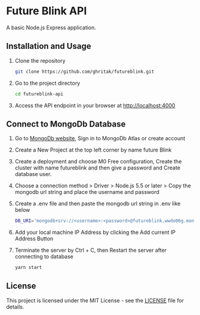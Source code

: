 # Future Blink API

A basic Node.js Express application.

## Installation and Usage

1. Clone the repository

   ```bash
   git clone https://github.com/ghritak/futureblink.git
   ```

2. Go to the project directory

   ```bash
   cd futureblink-api
   ```

3. Access the API endpoint in your browser at [http://localhost:4000](http://localhost:4000)

## Connect to MongoDb Database

1. Go to [MongoDb website](https://www.mongodb.com), Sign in to MongoDb Atlas or create account
2. Create a New Project at the top left corner by name future Blink
3. Create a deployment and choose M0 Free configuration, Create the cluster with name futureblink and then give a password and Create database user.
4. Choose a connection method > Driver > Node.js 5.5 or later > Copy the mongodb url string and place the username and password
5. Create a .env file and then paste the mongodb url string in .env like below

   ```bash
   DB_URI='mongodb+srv://<username>:<password>@futureblink.wwdo06g.mongodb.net/?retryWrites=true&w=majority&appName=futureblink'
   ```

6. Add your local machine IP Address by clicking the Add current IP Address Button
7. Terminate the server by Ctrl + C, then Restart the server after connecting to database

   ```bash
   yarn start
   ```

## License

This project is licensed under the MIT License - see the [LICENSE](LICENSE) file for details.
